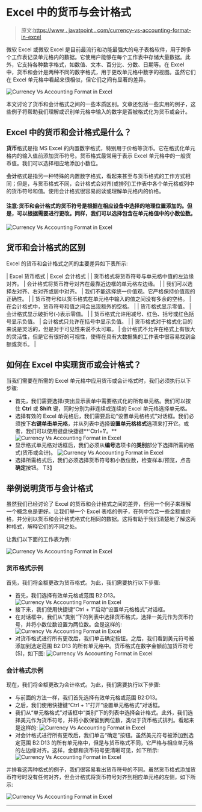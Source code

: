 # Excel 中的货币与会计格式

> 原文:[https://www . javatpoint . com/currency-vs-accounting-format-in-excel](https://www.javatpoint.com/currency-vs-accounting-format-in-excel)

微软 Excel 或微软 Excel 是目前最流行和功能最强大的电子表格软件，用于跨多个工作表记录单元格内的数据。它使用户能够在每个工作表中存储大量数据。此外，它支持各种数字格式，如数值、文本、百分比、分数、日期等。在 Excel 中，货币和会计是两种不同的数字格式，用于更改单元格中数字的视图。虽然它们在 Excel 单元格中看起来很相似，但它们之间有显著的差异。

![Currency Vs Accounting Format in Excel](img/4be2827f088ca5f016c227fec1932668.png)

本文讨论了货币和会计格式之间的一些本质区别。文章还包括一些实用的例子，这些例子将帮助我们理解或识别单元格中输入的数字是否被格式化为货币或会计。

## Excel 中的货币和会计格式是什么？

**货币**格式是指 MS Excel 的内置数字格式，特别用于价格等货币。它在格式化单元格内的输入值前添加货币符号。货币格式最常用于表示 Excel 单元格中的一般货币值。我们可以选择相应地添加小数位。

**会计**格式是指另一种特殊的内置数字格式，看起来甚至与货币格式的工作方式相同；但是，与货币格式不同，会计格式会对齐(或排列)工作表中各个单元格或列中的货币符号和值。使用会计格式很容易阅读或理解单元格内的价格。

#### 注意:货币和会计格式的货币符号是根据在相应设备中选择的地理位置添加的。但是，可以根据需要进行更改。同样，我们可以选择包含在单元格值中的小数位数。

![Currency Vs Accounting Format in Excel](img/87401beb494f047ed1d8296ce49524d9.png)

## 货币和会计格式的区别

Excel 的货币和会计格式之间的主要差异如下表所示:

| Excel 货币格式 | Excel 会计格式 |
| 货币格式将货币符号与单元格中值的左边缘对齐。 | 会计格式将货币符号对齐在最靠近边框的单元格左边缘。 |
| 我们可以选择左对齐、右对齐或居中对齐。 | 我们不能选择统一价值观。它严格保持价值观的正确性。 |
| 货币符号和以货币格式在单元格中输入的值之间没有多余的空格。 | 在会计格式中，货币符号和值之间会出现额外的空格。 |
| 货币格式显示零值。 | 会计格式显示破折号(-)表示零值。 |
| 货币格式允许用减号、红色、括号或红色括号显示负值。 | 会计格式只允许在括号中显示负值。 |
| 货币格式对于格式化目的来说是灵活的，但是对于可见性来说不太可取。 | 会计格式不允许在格式上有很大的灵活性，但是它有很好的可视性，使得在具有大数据集的工作表中很容易找到金额或货币。 |

## 如何在 Excel 中实现货币或会计格式？

当我们需要在所需的 Excel 单元格中应用货币或会计格式时，我们必须执行以下步骤:

*   首先，我们需要选择/突出显示表单中需要格式化的所有单元格。我们可以按住 **Ctrl** 或 **Shift** 键，同时分别为非连续或连续的 Excel 单元格选择单元格。
*   选择有效的 Excel 单元格后，我们需要启动“设置单元格格式”对话框。我们必须按下**右键单击单元格**，并从列表中选择**设置单元格格式**选项来打开它。或者，我们可以使用键盘快捷键**‘Ctrl+1’。**
    ![Currency Vs Accounting Format in Excel](img/3003e23838274273a68dd711b6189ef1.png)
*   显示格式单元格对话框后，我们必须从**编号**选项卡的**类别**部分下选择所需的格式(货币或会计)。
    ![Currency Vs Accounting Format in Excel](img/5d7f599434a7ee9afe0cc06e0e6478ea.png)
*   选择所需格式后，我们必须选择货币符号和小数位数，检查样本/预览，点击**确定**按钮。
    T3】

## 举例说明货币与会计格式

虽然我们已经讨论了 Excel 的货币和会计格式之间的差异，但用一个例子来理解一个概念总是更好。让我们举一个 Excel 表格的例子，在列中包含一些金额或价格，并分别以货币和会计格式格式化相同的数据。这将有助于我们清楚地了解这两种格式，解释它们的不同之处。

让我们以下面的工作表为例:

![Currency Vs Accounting Format in Excel](img/224e284bb5c565fd8975a6ff5bc8337a.png)

### 货币格式示例

首先，我们将金额更改为货币格式。为此，我们需要执行以下步骤:

*   首先，我们选择有效单元格或范围 B2:D13。
    ![Currency Vs Accounting Format in Excel](img/2d1dfe999763b6fc5325166eb3e79101.png)
*   接下来，我们使用快捷键“Ctrl + 1”启动“设置单元格格式”对话框。
*   在对话框中，我们从“类别”下的列表中选择货币格式，选择一美元作为货币符号，并将小数位数设置为两位数。会是这样的:
    ![Currency Vs Accounting Format in Excel](img/f9081877f6953fdaed042de14b82532a.png)
*   对货币格式进行所有更改后，我们单击确定按钮。之后，我们看到美元符号被添加到选定范围 B2:D13 的所有单元格中。货币格式在数字金额前加货币符号($)，如下图:
    ![Currency Vs Accounting Format in Excel](img/58991638064ce578316c7e436b057c9b.png)

### 会计格式示例

现在，我们将金额更改为会计格式。为此，我们需要执行以下步骤:

*   与前面的方法一样，我们首先选择有效单元格或范围 B2:D13。
*   之后，我们使用快捷键“Ctrl + 1”打开“设置单元格格式”对话框。
*   我们从“单元格格式”对话框中“类别”下的列表中选择会计格式。此外，我们选择美元作为货币符号，并将小数保留到两位数，类似于货币格式排列。看起来是这样的:
    ![Currency Vs Accounting Format in Excel](img/26d77c1472c5ee9717a5c1f2294a6961.png)
*   对会计格式进行所有更改后，我们单击“确定”按钮。虽然美元符号被添加到选定范围 B2:D13 的所有单元格中，但是与货币格式不同，它严格与相应单元格的左边缘对齐。这样，金额和货币符号更清晰可见，如下所示:
    ![Currency Vs Accounting Format in Excel](img/5bea5fdb4daaa25717b8ee9f1d40c280.png)

并排看这两种格式的例子，我们很容易看出货币符号的不同。虽然货币格式添加货币符号时没有任何对齐，但会计格式将货币符号对齐到相应单元格的左侧，如下所示:

![Currency Vs Accounting Format in Excel](img/6006ccfa0ef4547e5311f334a375935e.png)

* * *